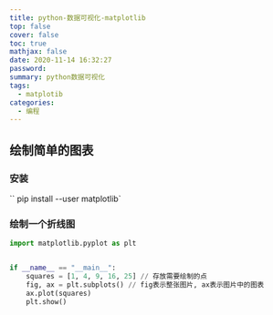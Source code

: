 ```yaml
---
title: python-数据可视化-matplotlib
top: false
cover: false
toc: true
mathjax: false
date: 2020-11-14 16:32:27
password:
summary: python数据可视化
tags:
  - matplotib
categories:
  - 编程
---
```


## 绘制简单的图表

### 安装

`` pip install --user matplotlib`

### 绘制一个折线图

```python
import matplotlib.pyplot as plt


if __name__ == "__main__":
    squares = [1, 4, 9, 16, 25] // 存放需要绘制的点
    fig, ax = plt.subplots() // fig表示整张图片, ax表示图片中的图表
    ax.plot(squares)
    plt.show()
```
